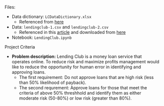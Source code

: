 
Files:
* Data dictionary: `LCDataDictionary.xlsx`
    * Referenced from [here](https://figshare.com/articles/dataset/Lending_club_dataset_description/20016077)
* Data: `lendingclub-1.csv` and `lendingclub-2.csv` 
    * Referenced in this [article](https://towardsdatascience.com/end-to-end-case-study-classification-lending-club-data-489f8a1b100a) and downloaded from [here](https://drive.google.com/drive/folders/1A74WpM8ayIfvzfrkFRFzFyBh27djL4YE)
* Notebook: `LendingClub.ipynb`

Project Criteria

* **Problem description:** Lending Club is a money loan service that operates online. To reduce risk and maximize profits management would like to reduce the opportunity for human error in identifying and approving loans. 
   * The first requirement: Do not approve loans that are high risk (less than 50% likelihood of payback).
   * The second requrement: Approve loans for those that meet the criteria of above 50% threshhold and identify them as either moderate risk (50-80%) or low risk (greater than 80%).
